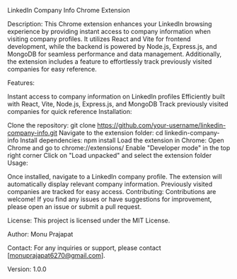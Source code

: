 
LinkedIn Company Info Chrome Extension

Description:
This Chrome extension enhances your LinkedIn browsing experience by providing instant access to company information when visiting company profiles. It utilizes React and Vite for frontend development, while the backend is powered by Node.js, Express.js, and MongoDB for seamless performance and data management. Additionally, the extension includes a feature to effortlessly track previously visited companies for easy reference.

Features:

Instant access to company information on LinkedIn profiles
Efficiently built with React, Vite, Node.js, Express.js, and MongoDB
Track previously visited companies for quick reference
Installation:

Clone the repository: git clone https://github.com/your-username/linkedin-company-info.git
Navigate to the extension folder: cd linkedin-company-info
Install dependencies: npm install
Load the extension in Chrome:
Open Chrome and go to chrome://extensions/
Enable "Developer mode" in the top right corner
Click on "Load unpacked" and select the extension folder
Usage:

Once installed, navigate to a LinkedIn company profile.
The extension will automatically display relevant company information.
Previously visited companies are tracked for easy access.
Contributing:
Contributions are welcome! If you find any issues or have suggestions for improvement, please open an issue or submit a pull request.

License:
This project is licensed under the MIT License.

Author:
Monu Prajapat

Contact:
For any inquiries or support, please contact [monuprajapat6270@gmail.com].

Version:
1.0.0
